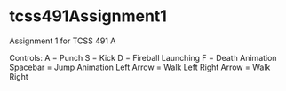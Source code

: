# tcss491Assignment1
Assignment 1 for TCSS 491 A

Controls:
A = Punch
S = Kick
D = Fireball Launching
F = Death Animation
Spacebar = Jump Animation
Left Arrow = Walk Left
Right Arrow = Walk Right
